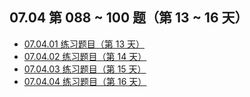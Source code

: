 ## 07.04 第 088 ~ 100 题（第 13 ~ 16 天）

- [07.04.01 练习题目（第 13 天）](https://github.com/datawhalechina/leetcode-notes/blob/main/docs/ch07/07.04/07.04.01-Exercises.md)
- [07.04.02 练习题目（第 14 天）](https://github.com/datawhalechina/leetcode-notes/blob/main/docs/ch07/07.04/07.04.02-Exercises.md)
- [07.04.03 练习题目（第 15 天）](https://github.com/datawhalechina/leetcode-notes/blob/main/docs/ch07/07.04/07.04.03-Exercises.md)
- [07.04.04 练习题目（第 16 天）](https://github.com/datawhalechina/leetcode-notes/blob/main/docs/ch07/07.04/07.04.04-Exercises.md)